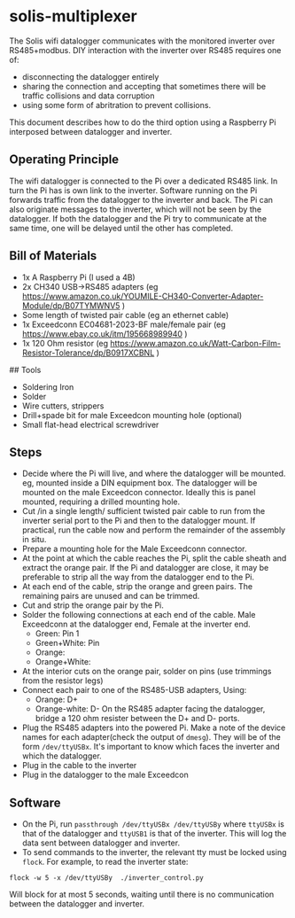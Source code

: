 # solis-multiplexer

The Solis wifi datalogger communicates with the monitored inverter over RS485+modbus. 
DIY interaction with the inverter over RS485 requires one of:
 * disconnecting the datalogger entirely
 * sharing the connection and accepting that sometimes there will be traffic collisions and data corruption
 * using some form of abritration to prevent collisions.

This document describes how to do the third option using a Raspberry Pi interposed between datalogger and inverter.

## Operating Principle

The wifi datalogger is connected to the Pi over a dedicated RS485 link. In turn the Pi has is own link to the inverter.
Software running on the Pi forwards traffic from the datalogger to the inverter and back. 
The Pi can also originate messages to the inverter, which will not be seen by the datalogger.
If both the datalogger and the Pi try to communicate at the same time, one will be delayed until the other has completed.

## Bill of Materials

 * 1x A Raspberry Pi (I used a 4B)
 * 2x CH340 USB->RS485 adapters (eg https://www.amazon.co.uk/YOUMILE-CH340-Converter-Adapter-Module/dp/B07TYMWNV5 )
 * Some length of twisted pair cable (eg an ethernet cable)
 * 1x Exceedconn EC04681-2023-BF male/female pair (eg https://www.ebay.co.uk/itm/195668989940 )
 * 1x 120 Ohm resistor (eg https://www.amazon.co.uk/Watt-Carbon-Film-Resistor-Tolerance/dp/B0917XCBNL )

## Tools

 * Soldering Iron
 * Solder
 * Wire cutters, strippers
 * Drill+spade bit for male Exceedcon mounting hole (optional)
 * Small flat-head electrical screwdriver


## Steps

 * Decide where the Pi will live, and where the datalogger will be mounted. eg, mounted inside a DIN equipment box. The datalogger will be mounted on the male Exceedcon connector. Ideally this is panel mounted, requiring a drilled mounting hole.
 * Cut /in a single length/ sufficient twisted pair cable to run from the inverter serial port to the Pi and then to the datalogger mount. If practical, run the cable now and perform the remainder of the assembly in situ.
 * Prepare a mounting hole for the Male Exceedconn connector.
 * At the point at which the cable reaches the Pi, split the cable sheath and extract the orange pair. If the Pi and datalogger are close, it may be preferable to strip all the way from the datalogger end to the Pi.
 * At each end of the cable, strip the orange and green pairs. The remaining pairs are unused and can be trimmed.
 * Cut and strip the orange pair by the Pi.
 * Solder the following connections at each end of the cable. Male Exceedconn at the datalogger end, Female at the inverter end.
   * Green: Pin 1
   * Green+White: Pin
   * Orange:
   * Orange+White:
 * At the interior cuts on the orange pair, solder on pins (use trimmings from the resistor legs)
 * Connect each pair to one of the RS485-USB adapters, Using:
   * Orange: D+
   * Orange-white: D-
   On the RS485 adapter facing the datalogger, bridge a 120 ohm resister between the D+ and D- ports.
 * Plug the RS485 adapters into the powered Pi. Make a note of the device names for each adapter(check the output of `dmesg`). They will be of the form `/dev/ttyUSBx`. It's important to know which faces the inverter and which the datalogger.
 * Plug in the cable to the inverter
 * Plug in the datalogger to the male Exceedcon 


## Software

 * On the Pi, run `passthrough /dev/ttyUSBx /dev/ttyUSBy` where `ttyUSBx` is that of the datalogger and `ttyUSB1` is that of the inverter.
   This will log the data sent between datalogger and inverter.
 * To send commands to the inverter, the relevant tty must be locked using `flock`. For example, to read the inverter state:
```
flock -w 5 -x /dev/ttyUSBy  ./inverter_control.py
```

Will block for at most 5 seconds, waiting until there is no communication between the datalogger and inverter.

